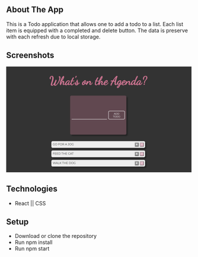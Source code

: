 ## About The App

This is a Todo application that allows one to add a todo to a list. Each list item is equipped with a completed and delete button. The data is preserve with each refresh due to local storage.

## Screenshots
<img src="src/assets/img1.png" width="500"/>


## Technologies

- React || CSS

## Setup

- Download or clone the repository
- Run npm install
- Run npm start
